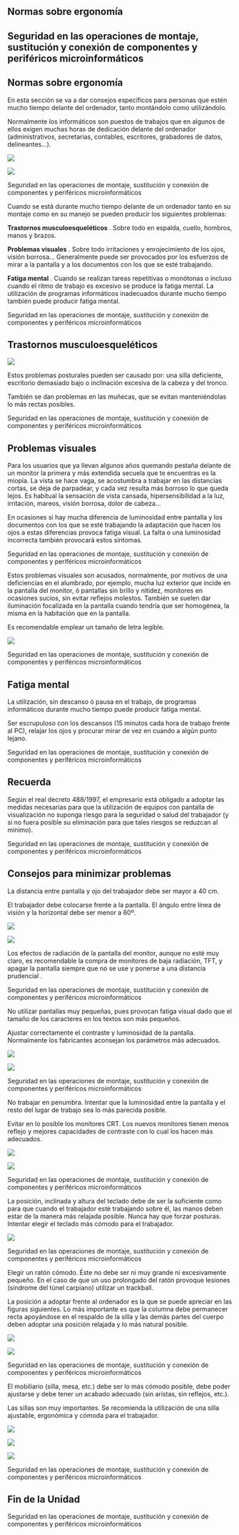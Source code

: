 ## Normas sobre ergonomía

## Seguridad en las operaciones de montaje, sustitución y conexión de componentes y periféricos microinformáticos

## Normas sobre ergonomía

En esta sección se va a dar consejos específicos para personas que estén mucho tiempo delante del ordenador\, tanto montándolo como utilizándolo\.

Normalmente los informáticos son puestos de trabajos que en algunos de ellos exigen muchas horas de dedicación delante del ordenador \(administrativos\, secretarias\, contables\, escritores\, grabadores de datos\, delineantes…\)\.

![](img/6%20Ergonomia0.jpg)

![](img/6%20Ergonomia1.jpg)

Seguridad en las operaciones de montaje\, sustitución y conexión de componentes y periféricos microinformáticos

Cuando se está durante mucho tiempo delante de un ordenador tanto en su montaje como en su manejo se pueden producir los siguientes problemas:

__Trastornos musculoesqueléticos__ \. Sobre todo en espalda\, cuello\, hombros\, manos y brazos\.

__Problemas visuales__ \. Sobre todo irritaciones y enrojecimiento de los ojos\, visión borrosa… Generalmente puede ser provocados por los esfuerzos de mirar a la pantalla y a los documentos con los que se esté trabajando\.

__Fatiga mental__ \. Cuando se realizan tareas repetitivas o monótonas o incluso cuando  el ritmo de trabajo es excesivo se produce la fatiga mental\. La utilización de programas informáticos inadecuados durante mucho tiempo también puede producir fatiga mental\.

Seguridad en las operaciones de montaje\, sustitución y conexión de componentes y periféricos microinformáticos

## Trastornos musculoesqueléticos

![](img/6%20Ergonomia2.jpg)

Estos problemas posturales pueden ser causado por: una silla deficiente\, escritorio demasiado bajo o inclinación  excesiva de la cabeza y del tronco\.

También se dan problemas en las muñecas\, que se evitan manteniéndolas lo más rectas posibles\.

Seguridad en las operaciones de montaje\, sustitución y conexión de componentes y periféricos microinformáticos

## Problemas visuales

Para los usuarios que ya llevan algunos años quemando pestaña delante de un monitor la primera y más extendida secuela que te encuentras es la miopía\. La vista se hace vaga\, se acostumbra a trabajar en las distancias cortas\, se deja de parpadear\, y cada vez resulta más borroso lo que queda lejos\. Es habitual la sensación de vista cansada\, hipersensibilidad a la luz\, irritación\, mareos\, visión borrosa\, dolor de cabeza…

En ocasiones si hay mucha diferencia de luminosidad entre pantalla y los documentos con los que se esté trabajando la adaptación que hacen los ojos a estas diferencias provoca fatiga visual\. La falta o una luminosidad incorrecta también provocará estos síntomas\.

Seguridad en las operaciones de montaje\, sustitución y conexión de componentes y periféricos microinformáticos

Estos problemas visuales son acusados\, normalmente\, por motivos de una  deficiencias en el alumbrado\, por ejemplo\,  mucha luz exterior que incide en la pantalla del monitor\, ó pantallas sin brillo y nitidez\, monitores en ocasiones sucios\, sin evitar reflejos molestos\. También se suelen dar iluminación focalizada en la pantalla cuando tendría que ser homogénea\, la misma en la habitación que en la pantalla\.

Es recomendable emplear un tamaño de letra legible\.

![](img/6%20Ergonomia3.jpg)

Seguridad en las operaciones de montaje\, sustitución y conexión de componentes y periféricos microinformáticos

## Fatiga mental

La utilización\, sin descanso ó pausa en el trabajo\, de programas informáticos durante mucho tiempo puede producir fatiga mental\.

Ser escrupuloso con los descansos \(15 minutos cada hora de trabajo frente al PC\)\, relajar los ojos y procurar mirar de vez en cuando a algún punto lejano\.

Seguridad en las operaciones de montaje\, sustitución y conexión de componentes y periféricos microinformáticos

## Recuerda

Según el real decreto 488/1997\, el empresario está obligado a adoptar las medidas necesarias para que la utilización de equipos con pantalla de visualización no suponga riesgo para la seguridad o salud del trabajador \(y si no fuera posible su eliminación para que tales riesgos se reduzcan al mínimo\)\.

Seguridad en las operaciones de montaje\, sustitución y conexión de componentes y periféricos microinformáticos

## Consejos para minimizar problemas

La distancia entre pantalla y ojo del trabajador debe ser mayor a 40 cm\.

El trabajador debe colocarse frente a la pantalla\. El ángulo entre línea de visión y la horizontal debe ser menor a 60º\.

![](img/6%20Ergonomia4.jpg)

![](img/6%20Ergonomia5.jpg)

Los efectos de radiación de la pantalla del monitor\, aunque no esté muy claro\, es recomendable la compra de monitores de baja radiación\, TFT\, y apagar la pantalla siempre que no se use y ponerse a una distancia prudencial \.

Seguridad en las operaciones de montaje\, sustitución y conexión de componentes y periféricos microinformáticos

No utilizar pantallas muy pequeñas\, pues provocan fatiga visual dado que el tamaño de los caracteres en los textos son más pequeños\.

Ajustar correctamente el contraste y luminosidad de la pantalla\. Normalmente los fabricantes aconsejan los parámetros más adecuados\.

![](img/6%20Ergonomia6.jpg)

![](img/6%20Ergonomia7.jpg)

Seguridad en las operaciones de montaje\, sustitución y conexión de componentes y periféricos microinformáticos

No trabajar en penumbra\. Intentar que la luminosidad entre la pantalla y el resto del lugar de trabajo sea lo más parecida posible\.

Evitar en lo posible los monitores CRT\. Los nuevos monitores tienen menos reflejo y mejores capacidades de contraste con lo cual los hacen más adecuados\.

![](img/6%20Ergonomia8.png)

![](img/6%20Ergonomia9.jpg)

Seguridad en las operaciones de montaje\, sustitución y conexión de componentes y periféricos microinformáticos

La posición\, inclinada y altura del teclado debe de ser la suficiente como para que cuando el trabajador esté trabajando sobre él\, las manos deben estar de la manera más relajada posible\. Nunca hay que forzar posturas\. Intentar elegir el teclado más cómodo para el trabajador\.

![](img/6%20Ergonomia10.jpg)

Seguridad en las operaciones de montaje\, sustitución y conexión de componentes y periféricos microinformáticos

Elegir un ratón cómodo\. Éste no debe ser ni muy grande ni excesivamente pequeño\. En el caso de que un uso prolongado del ratón provoque lesiones \(síndrome del túnel carpiano\) utilizar un trackball\.

La posición a adoptar frente al ordenador es la que se puede apreciar en las figuras siguientes\. Lo más importante es que la columna debe permanecer recta apoyándose en el respaldo de la silla y las demás partes del cuerpo deben adoptar una posición relajada y lo más natural posible\.

![](img/6%20Ergonomia11.jpg)

![](img/6%20Ergonomia12.jpg)

Seguridad en las operaciones de montaje\, sustitución y conexión de componentes y periféricos microinformáticos

El mobiliario \(silla\, mesa\, etc\.\) debe ser lo más cómodo posible\, debe poder ajustarse y debe tener un acabado adecuado \(sin aristas\, sin reflejos\, etc\.\)\.

Las sillas son muy importantes\. Se recomienda la utilización de una silla ajustable\, ergonómica y cómoda para el trabajador\.

![](img/6%20Ergonomia13.jpg)

![](img/6%20Ergonomia14.jpg)

![](img/6%20Ergonomia15.jpg)

Seguridad en las operaciones de montaje\, sustitución y conexión de componentes y periféricos microinformáticos

## Fin de la Unidad

Seguridad en las operaciones de montaje\, sustitución y conexión de componentes y periféricos microinformáticos

